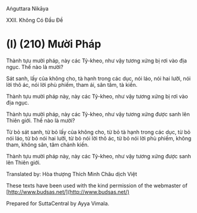  

Aṅguttara Nikāya

XXII. Không Có Ðầu Ðề

# (I) (210) Mười Pháp

Thành tựu mười pháp, này các Tỷ-kheo, như vậy tương xứng bị rơi vào địa ngục. Thế nào là mười?

Sát sanh, lấy của không cho, tà hạnh trong các dục, nói láo, nói hai lưỡi, nói lời thô ác, nói lời phù phiếm, tham ái, sân tâm, tà kiến.

Thành tựu mười pháp này, này các Tỷ-kheo, như vậy tương xứng bị rơi vào địa ngục.

Thành tựu mười pháp, này các Tỷ-kheo, như vậy tương xứng được sanh lên Thiên giới. Thế nào là mười?

Từ bỏ sát sanh, từ bỏ lấy của không cho, từ bỏ tà hạnh trong các dục, từ bỏ nói láo, từ bỏ nói hai lưỡi, từ bỏ nói lời thô ác, từ bỏ nói lời phù phiếm, không tham, không sân, tâm chánh kiến.

Thành tựu mười pháp này, này các Tỷ-kheo, như vậy tương xứng được sanh lên Thiên giới.

Translated by: Hòa thượng Thích Minh Châu dịch Việt

These texts have been used with the kind permission of the webmaster of [http://www.budsas.net/](http://www.budsas.net/)

Prepared for SuttaCentral by Ayya Vimala.
